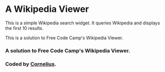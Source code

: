 # A Wikipedia Viewer

This is a simple Wikipedia search widget. It queries Wikipedia and displays the first 10 results.

This is a solution to Free Code Camp's Wikipedia Viewer.

### A solution to Free Code Camp's Wikipedia Viewer.

### Coded by [Cornelius](https://www.freecodecamp.com/corneal64).
